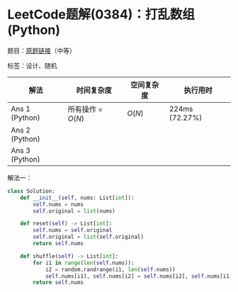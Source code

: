# LeetCode题解(0384)：打乱数组(Python)

题目：[原题链接](https://leetcode-cn.com/problems/shuffle-an-array/)（中等）

标签：设计、随机

| 解法           | 时间复杂度        | 空间复杂度 | 执行用时       |
| -------------- | ----------------- | ---------- | -------------- |
| Ans 1 (Python) | 所有操作 = $O(N)$ | $O(N)$     | 224ms (72.27%) |
| Ans 2 (Python) |                   |            |                |
| Ans 3 (Python) |                   |            |                |

解法一：

```python
class Solution:
    def __init__(self, nums: List[int]):
        self.nums = nums
        self.original = list(nums)

    def reset(self) -> List[int]:
        self.nums = self.original
        self.original = list(self.original)
        return self.nums

    def shuffle(self) -> List[int]:
        for i1 in range(len(self.nums)):
            i2 = random.randrange(i1, len(self.nums))
            self.nums[i1], self.nums[i2] = self.nums[i2], self.nums[i1]
        return self.nums
```

